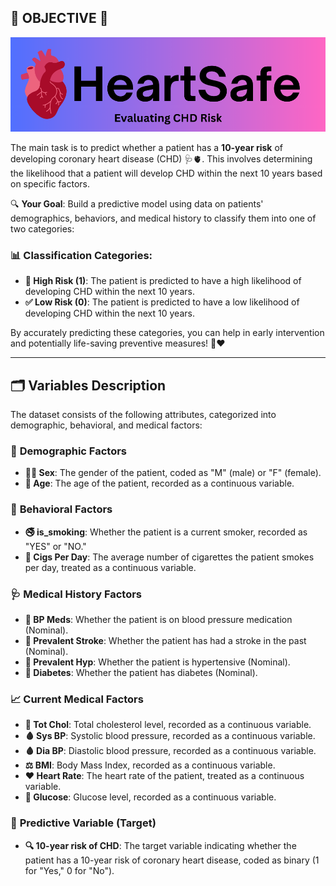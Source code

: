 ## 🌟 **OBJECTIVE** 🌟

![alt text](<heartsafe.png>)


The main task is to predict whether a patient has a **10-year risk** of developing coronary heart disease (CHD) 🩺🫀. This involves determining the likelihood that a patient will develop CHD within the next 10 years based on specific factors. 

🔍 **Your Goal**: Build a predictive model using data on patients' demographics, behaviors, and medical history to classify them into one of two categories:

### 📊 **Classification Categories**:
- **🚨 High Risk (1)**: The patient is predicted to have a high likelihood of developing CHD within the next 10 years.
- **✅ Low Risk (0)**: The patient is predicted to have a low likelihood of developing CHD within the next 10 years.

By accurately predicting these categories, you can help in early intervention and potentially life-saving preventive measures! 💪❤️

---

## 🗂️ **Variables Description**

The dataset consists of the following attributes, categorized into demographic, behavioral, and medical factors:

### 👥 **Demographic Factors**

- **👨‍⚕️ Sex**: The gender of the patient, coded as "M" (male) or "F" (female).
- **🎂 Age**: The age of the patient, recorded as a continuous variable.

### 🚬 **Behavioral Factors**

- **🚭 is_smoking**: Whether the patient is a current smoker, recorded as "YES" or "NO."
- **🚬 Cigs Per Day**: The average number of cigarettes the patient smokes per day, treated as a continuous variable.

### 🩺 **Medical History Factors**

- **💊 BP Meds**: Whether the patient is on blood pressure medication (Nominal).
- **🧠 Prevalent Stroke**: Whether the patient has had a stroke in the past (Nominal).
- **💉 Prevalent Hyp**: Whether the patient is hypertensive (Nominal).
- **🍬 Diabetes**: Whether the patient has diabetes (Nominal).

### 📈 **Current Medical Factors**

- **🧪 Tot Chol**: Total cholesterol level, recorded as a continuous variable.
- **🩸 Sys BP**: Systolic blood pressure, recorded as a continuous variable.
- **🩸 Dia BP**: Diastolic blood pressure, recorded as a continuous variable.
- **⚖️ BMI**: Body Mass Index, recorded as a continuous variable.
- **❤️ Heart Rate**: The heart rate of the patient, treated as a continuous variable.
- **🍭 Glucose**: Glucose level, recorded as a continuous variable.

### 🎯 **Predictive Variable (Target)**

- **🔍 10-year risk of CHD**: The target variable indicating whether the patient has a 10-year risk of coronary heart disease, coded as binary (1 for "Yes," 0 for "No").
